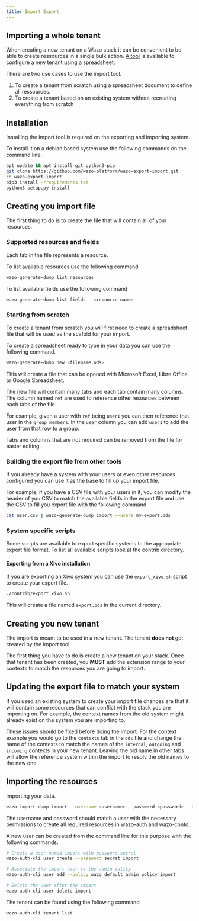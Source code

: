 ```yaml
---
title: Import Export
---
```


## Importing a whole tenant

When creating a new tenant on a Wazo stack it can be convenient to be able to create ressources in a
single bulk action. [A tool](https://github.com/wazo-platform/wazo-export-import) is available to
configure a new tenant using a spreadsheet.

There are two use cases to use the import tool.

1. To create a tenant from scratch using a spreadsheet document to define all ressources.
2. To create a tenant based on an existing system without recreating everything from scratch

## Installation

Installing the import tool is required on the exporting and importing system.

To install it on a debian based system use the following commands on the command line.

```sh
apt update && apt install git python3-pip
git clone https://github.com/wazo-platform/wazo-export-import.git
cd wazo-export-import
pip3 install -rrequirements.txt
python3 setup.py install
```

## Creating you import file

The first thing to do is to create the file that will contain all of your resources.

### Supported resources and fields

Each tab in the file represents a resource.

To list available resources use the following command

```sh
wazo-generate-dump list resources
```

To list available fields use the following command

```sh
wazo-generate-dump list fields --<resource name>
```

### Starting from scratch

To create a tenant from scratch you will first need to create a spreadsheet file that will be used
as the scafold for your import.

To create a spreadsheet ready to type in your data you can use the following command.

```sh
wazo-generate-dump new <filename.ods>
```

This will create a file that can be opened with Microsoft Excel, Libre Office or Google Spreadsheet.

The new file will contain many tabs and each tab contain many columns. The column named `ref` are
used to reference other resources between each tabs of the file.

For example, given a user with `ref` being `user1` you can then reference that user in the
`group_members`. In the `user` column you can add `user1` to add the user from that row to a group.

Tabs and columns that are not required can be removed from the file for easier editing.

### Building the export file from other tools

If you already have a system with your users or even other resources configured you can use it as
the base to fill up your import file.

For example, if you have a CSV file with your users in it, you can modify the header of you CSV to
match the available fields in the export file and use the CSV to fill you export file with the
following command

```sh
cat user.csv | wazo-generate-dump import --users my-export.ods
```

### System specific scripts

Some scripts are available to export specific systems to the appropriate export file format. To list
all available scripts look at the contrib directory.

#### Exporting from a Xivo installation

If you are exporting an Xivo system you can use the `export_xivo.sh` script to create your export
file.

```sh
./contrib/export_xivo.sh
```

This will create a file named `export.ods` in the current directory.

## Creating you new tenant

The import is meant to be used in a new tenant. The tenant **does not** get created by the import
tool.

The first thing you have to do is create a new tenant on your stack. Once that tenant has been
created, you **MUST** add the extension range to your contexts to match the resources you are going
to import.

## Updating the export file to match your system

If you used an existing system to create your import file chances are that it will contain some
resources that can conflict with the stack you are importing on. For example, the context names from
the old system might already exist on the system you are importing to.

These issues should be fixed before doing the import. For the context example you would go to the
`contexts` tab in the `ods` file and change the name of the contexts to match the names of the
`internal`, `outgoing` and `incoming` contexts in your new tenant. Leaving the old name in other
tabs will allow the reference system within the import to resolv the old names to the new one.

## Importing the resources

Importing your data.

```sh
wazo-import-dump import --username <username> --password <password> --tenant <tenant-uuid> <filename.ods>
```

The username and password should match a user with the necessary permissions to create all required
resources in wazo-auth and wazo-confd.

A new user can be created from the command line for this purpose with the following commands.

```sh
# Create a user named import with password secret
wazo-auth-cli user create --password secret import

# Associate the import user to the admin policy
wazo-auth-cli user add --policy wazo_default_admin_policy import

# Delete the user after the import
wazo-auth-cli user delete import
```

The tenant can be found using the following command

```sh
wazo-auth-cli tenant list
```
